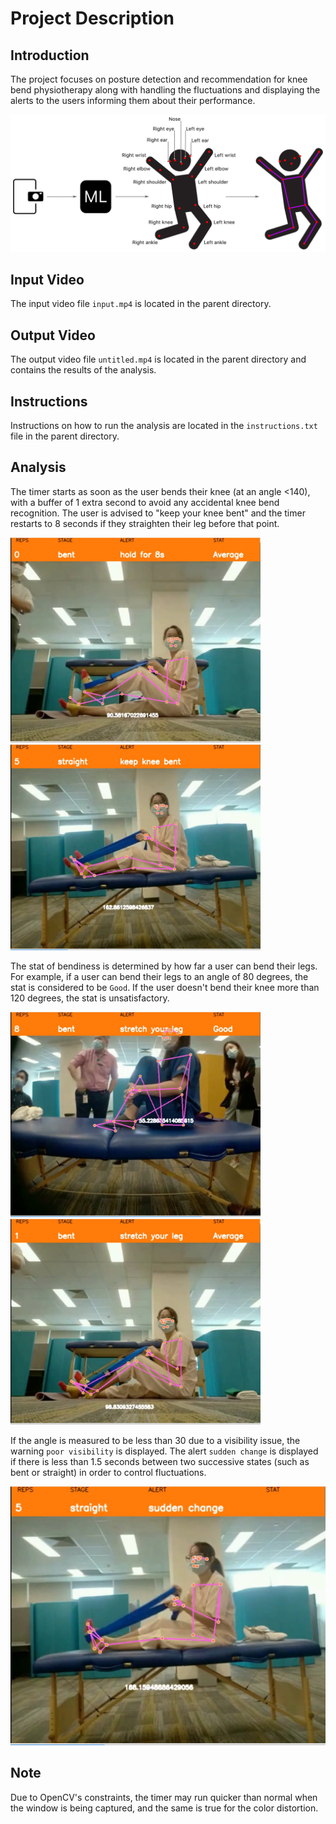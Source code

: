 # Project Description

## Introduction
The project focuses on posture detection and recommendation for knee bend physiotherapy along with handling the fluctuations and displaying the alerts to the users informing them about their performance.



![logo](/assets/logo.png)


## Input Video
The input video file `input.mp4` is located in the parent directory.


## Output Video
The output video file `untitled.mp4` is located in the parent directory and contains the results of the analysis.

## Instructions
Instructions on how to run the analysis are located in the `instructions.txt` file in the parent directory.

## Analysis
The timer starts as soon as the user bends their knee (at an angle <140), with a buffer of 1 extra second to avoid any accidental knee bend recognition. The user is advised to "keep your knee bent" and the timer restarts to 8 seconds if they straighten their leg before that point.
<p float="center">
  <img src="/assets/firstimage.png" width="400"/>
  <img src="/assets/secondimage.png" width="400"/>
</p>



The stat of bendiness is determined by how far a user can bend their legs. For example, if a user can bend their legs to an angle of 80 degrees, the stat is considered to be `Good`. If the user doesn't bend their knee more than 120 degrees, the stat is unsatisfactory.
<p float="center">
  <img src="/assets/thirdimage.png" width="400"/>
  <img src="/assets/fifth.png" width="400"/>
</p>


If the angle is measured to be less than 30 due to a visibility issue, the warning `poor visibility` is displayed. The alert `sudden change` is displayed if there is less than 1.5 seconds between two successive states (such as bent or straight) in order to control fluctuations.

![Fourth Image](/assets/fourthimage.png)

## Note
Due to OpenCV's constraints, the timer may run quicker than normal when the window is being captured, and the same is true for the color distortion.

